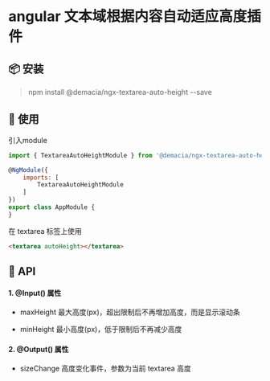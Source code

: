 # angular 文本域根据内容自动适应高度插件

## 📦 安装

> npm install @demacia/ngx-textarea-auto-height --save

## 🔨 使用
引入module

``` js
import { TextareaAutoHeightModule } from '@demacia/ngx-textarea-auto-height';

@NgModule({
    imports: [
        TextareaAutoHeightModule
    ]
})
export class AppModule {
}
```

在 textarea 标签上使用

``` html
<textarea autoHeight></textarea>
```

## 🎨 API

#### 1. @Input() 属性
- maxHeight
最大高度(px)，超出限制后不再增加高度，而是显示滚动条

- minHeight
最小高度(px)，低于限制后不再减少高度

#### 2. @Output() 属性
- sizeChange
高度变化事件，参数为当前 textarea 高度
